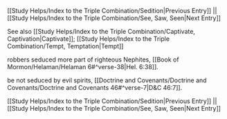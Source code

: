 [[Study Helps/Index to the Triple Combination/Sedition|Previous Entry]]  ||  [[Study Helps/Index to the Triple Combination/See, Saw, Seen|Next Entry]]

 See also [[Study Helps/Index to the Triple Combination/Captivate, Captivation|Captivate]]; [[Study Helps/Index to the Triple Combination/Tempt, Temptation|Tempt]]

 robbers seduced more part of righteous Nephites, [[Book of Mormon/Helaman/Helaman 6#^verse-38|Hel. 6:38]].

 be not seduced by evil spirits, [[Doctrine and Covenants/Doctrine and Covenants/Doctrine and Covenants 46#^verse-7|D&C 46:7]].

[[Study Helps/Index to the Triple Combination/Sedition|Previous Entry]]  ||  [[Study Helps/Index to the Triple Combination/See, Saw, Seen|Next Entry]]